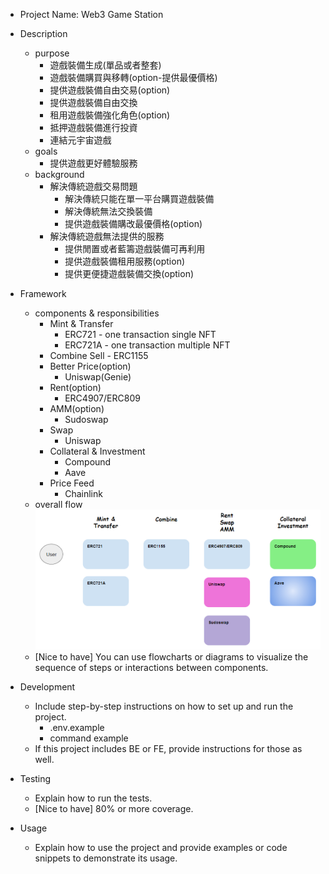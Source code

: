 - Project Name: Web3 Game Station  
- Description  
  - purpose  
    - 遊戲裝備生成(單品或者整套)  
    - 遊戲裝備購買與移轉(option-提供最優價格)  
    - 提供遊戲裝備自由交易(option)  
    - 提供遊戲裝備自由交換  
    - 租用遊戲裝備強化角色(option)  
    - 抵押遊戲裝備進行投資  
    - 連結元宇宙遊戲  
  - goals  
    - 提供遊戲更好體驗服務  
  - background  
    - 解決傳統遊戲交易問題  
      - 解決傳統只能在單一平台購買遊戲裝備  
      - 解決傳統無法交換裝備  
      - 提供遊戲裝備購改最優價格(option)  
    - 解決傳統遊戲無法提供的服務  
      - 提供閒置或者藍籌遊戲裝備可再利用  
      - 提供遊戲裝備租用服務(option)  
      - 提供更便捷遊戲裝備交換(option)  
  
- Framework  
  - components & responsibilities  
    - Mint & Transfer  
      - ERC721 - one transaction single NFT  
      - ERC721A -  one transaction multiple NFT  
    - Combine Sell - ERC1155  
    - Better Price(option)  
      - Uniswap(Genie)  
    - Rent(option)  
      - ERC4907/ERC809  
    - AMM(option)  
      - Sudoswap  
    - Swap  
      - Uniswap  
    - Collateral & Investment  
      - Compound  
      - Aave  
    - Price Feed  
      - Chainlink  
  - overall flow  
    ![](./overall-flow.png)  
  - [Nice to have] You can use flowcharts or diagrams to visualize the sequence of steps or interactions between components.  
  
- Development  
  - Include step-by-step instructions on how to set up and run the project.  
    - .env.example  
    - command example  
  - If this project includes BE or FE, provide instructions for those as well.  
  
- Testing
  - Explain how to run the tests.  
  - [Nice to have] 80% or more coverage.  
  
- Usage
  - Explain how to use the project and provide examples or code snippets to demonstrate its usage.  